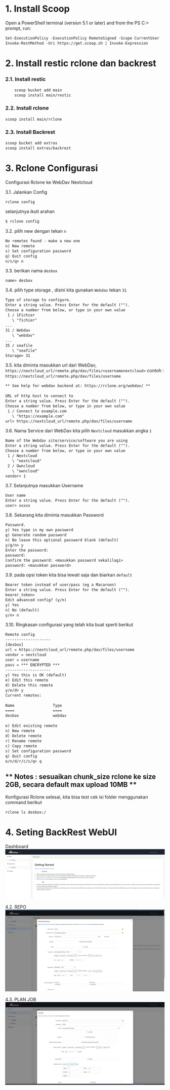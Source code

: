# 1. Install Scoop
Open a PowerShell terminal (version 5.1 or later) and from the PS C:\> prompt, run:
```
Set-ExecutionPolicy -ExecutionPolicy RemoteSigned -Scope CurrentUser
Invoke-RestMethod -Uri https://get.scoop.sh | Invoke-Expression
```
# 2. Install restic rclone dan backrest
### 2.1. Install restic ###
```
    scoop bucket add main
    scoop install main/restic
```

### 2.2. Install rclone ###
```
scoop install main/rclone
```

### 2.3. Install Backrest ###
```
scoop bucket add extras
scoop install extras/backrest
```

# 3. Rclone Configurasi #
Configurasi Rclone ke WebDav Nextcloud

3.1. Jalankan Config
```
rclone config
```
selanjutnya ikuti arahan 

```bash
$ rclone config
```
3.2. pilih new dengan tekan `n`
```
No remotes found - make a new one
n) New remote
s) Set configuration password
q) Quit config
n/s/q> n
```
3.3. berikan nama `desbox`
```
name> desbox
```
3.4. pilih type storage , disini kita gunakan `Webdav` tekan `31`
```
Type of storage to configure.
Enter a string value. Press Enter for the default ("").
Choose a number from below, or type in your own value
 1 / 1Fichier
   \ "fichier"
...
31 / Webdav
   \ "webdav"
...
35 / seafile
   \ "seafile"
Storage> 31
```
3.5. kita diminta masukkan url dari WebDav, `https://nextcloud_url/remote.php/dav/files/<usernamenextcloud>`
contoh : `https://nextcloud_url/remote.php/dav/files/username`
```
** See help for webdav backend at: https://rclone.org/webdav/ **

URL of http host to connect to
Enter a string value. Press Enter for the default ("").
Choose a number from below, or type in your own value
 1 / Connect to example.com
   \ "https://example.com"
url> https://nextcloud_url/remote.php/dav/files/username
```
3.6. Nama Service dari WebDav kita pilih `Nextcloud` masukkan angka `1`
```
Name of the Webdav site/service/software you are using
Enter a string value. Press Enter for the default ("").
Choose a number from below, or type in your own value
 1 / Nextcloud
   \ "nextcloud"
 2 / Owncloud
   \ "owncloud"
vendor> 1
```
3.7. Selanjutnya masukkan Username

```
User name
Enter a string value. Press Enter for the default ("").
user> xxxxx
```
3.8. Sekarang kita diminta masukkan Password
```
Password.
y) Yes type in my own password
g) Generate random password
n) No leave this optional password blank (default)
y/g/n> y
Enter the password:
password: 
Confirm the password: <masukkan password sekalilagi>
password: <masukkan password>
```
3.9. pada opsi token kita bisa lewati saja dan biarkan `default`
```
Bearer token instead of user/pass (eg a Macaroon)
Enter a string value. Press Enter for the default ("").
bearer_token>
Edit advanced config? (y/n)
y) Yes
n) No (default)
y/n> n
```

3.10. Ringkasan configurasi yang telah kita buat sperti berikut
```
Remote config
--------------------
[desbox]
url = https://nextcloud_url/remote.php/dav/files/username
vendor = nextcloud
user = username
pass = *** ENCRYPTED ***
--------------------
y) Yes this is OK (default)
e) Edit this remote
d) Delete this remote
y/e/d> y
Current remotes:

Name                 Type
====                 ====
desbox               webdav

e) Edit existing remote
n) New remote
d) Delete remote
r) Rename remote
c) Copy remote
s) Set configuration password
q) Quit config
e/n/d/r/c/s/q> q

```

** Notes : sesuaikan chunk_size rclone ke size 2GB, secara default max upload 10MB **
---

Konfigurasi Rclone selesai, kita bisa test cek isi folder menggunakan command berikut
```
rclone ls desbox:/
```

# 4. Seting BackRest WebUI

Dashboard
![image](https://github.com/deseriyanto/resticwithrclone/blob/main/images/1.jpeg)

4.2. REPO
![image](https://github.com/deseriyanto/resticwithrclone/blob/main/images/2%20repo.jpeg)

4.3. PLAN JOB
![image](https://github.com/deseriyanto/resticwithrclone/blob/main/images/3.jpeg)




